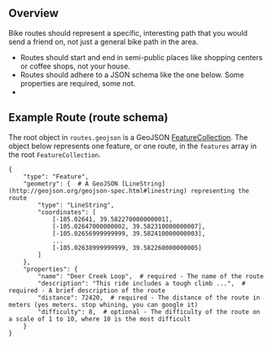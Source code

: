## Overview

Bike routes should represent a specific, interesting path that you would send a friend on, not just a general bike path in the area.

* Routes should start and end in semi-public places like shopping centers or coffee shops, not your house.
* Routes should adhere to a JSON schema like the one below. Some properties are required, some not.
* 

## Example Route (route schema)

The root object in `routes.geojson` is a GeoJSON [FeatureCollection](http://geojson.org/geojson-spec.html#feature-collection-objects). The object below represents one feature, or one route, in the `features` array in the root `FeatureCollection`.

    {
        "type": "Feature",
        "geometry": {  # A GeoJSON [LineString](http://geojson.org/geojson-spec.html#linestring) representing the route
            "type": "LineString",
            "coordinates": [
                [-105.02641, 39.582270000000001],
                [-105.02647000000002, 39.582310000000007],
                [-105.02656999999999, 39.582410000000003],
                ...
                [-105.02638999999999, 39.582260000000005]
            ]
        },
        "properties": {
            "name": "Deer Creek Loop",  # required - The name of the route
            "description": "This ride includes a tough climb ...",  # required - A brief description of the route
            "distance": 72420,  # required - The distance of the route in meters (yes meters. stop whining, you can google it)
            "difficulty": 8,  # optional - The difficulty of the route on a scale of 1 to 10, where 10 is the most difficult
        }
    }

